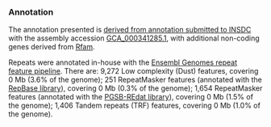 ### Annotation

The annotation presented is [derived from annotation submitted to
INSDC](http://ensemblgenomes.org/info/data/insdc_annotation) with the
assembly accession
[GCA\_000341285.1](http://www.ebi.ac.uk/ena/data/view/GCA_000341285.1),
with additional non-coding genes derived from
[Rfam](http://rfam.xfam.org/).

Repeats were annotated in-house with the [Ensembl Genomes repeat feature
pipeline](http://ensemblgenomes.org/info/data/repeat_features). There
are: 9,272 Low complexity (Dust) features, covering 0 Mb (3.6% of the
genome); 251 RepeatMasker features (annotated with the [RepBase
library](http://www.girinst.org/repbase/)), covering 0 Mb (0.3% of the
genome); 1,654 RepeatMasker features (annotated with the [PGSB-REdat
library](http://pgsb.helmholtz-muenchen.de/plant/recat/)), covering 0 Mb
(1.5% of the genome); 1,406 Tandem repeats (TRF) features, covering 0 Mb
(1.0% of the genome).
